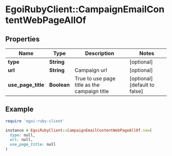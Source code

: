 # EgoiRubyClient::CampaignEmailContentWebPageAllOf

## Properties

| Name | Type | Description | Notes |
| ---- | ---- | ----------- | ----- |
| **type** | **String** |  | [optional] |
| **url** | **String** | Campaign url | [optional] |
| **use_page_title** | **Boolean** | True to use page title as the campaign title | [optional][default to false] |

## Example

```ruby
require 'egoi-ruby-client'

instance = EgoiRubyClient::CampaignEmailContentWebPageAllOf.new(
  type: null,
  url: null,
  use_page_title: null
)
```

